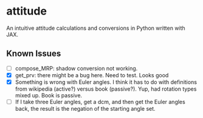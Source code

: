 # attitude

An intuitive attitude calculations and conversions in Python written with JAX.

## Known Issues

-[ ] compose_MRP: shadow conversion not working.
-[X] get_prv: there might be a bug here.  Need to test.  Looks good
-[X] Something is wrong with Euler angles.  I think it has to do with definitions from wikipedia (active?) versus book (passive?).  Yup, had rotation types mixed up. Book is passive.
-[ ] If I take three Euler angles, get a dcm, and then get the Euler angles back, the result is the negation of the starting angle set. 
